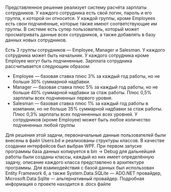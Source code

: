 Представленное решение реализует систему расчёта зарплаты сотрудников. У каждого сотрудника есть свой логин, пароль и его группа, к которой он относится. У каждой группы, кроме Employees есть свои подчинённые, которые также имеют соответствующие им группы. 
В системе есть супер пользователь, который может просматривать данные всех сотрудников, а также добавлять в базу данных новых сотрудников.

Есть 3 группы сотрудников — Employee, Manager и Salesman. У каждого сотрудника может быть начальник. У каждого сотрудника кроме Employee могут быть подчиненные. Зарплата сотрудника рассчитывается следующим образом:
- Employee — базовая ставка плюс 3% за каждый год работы, но не больше 30% суммарной надбавки.
- Manager — базовая ставка плюс 5% за каждый год работы, но не больше 40% суммарной надбавки за стаж работы. Плюс 0,5% зарплаты всех подчиненных первого уровня.
- Salesman — базовая ставка плюс 1% за каждый год работы в компании, но не больше 35% суммарной надбавки за стаж работы. Плюс 0,3% зарплаты всех подчиненных всех уровней.
У сотрудников (кроме Employee) может быть любое количество подчиненных любой группы


Для решения этой задачи, первоначальные данные пользователей были внесены в файл Users.bd и реализованы структуры классов. В качестве создании интерфейсов был выбран WPF. При первом запуске программы база данных копируется в bin -> Debug для дальнейшей работы были созданы классы, каждый из них имеет определённую задачу, описание каждого класса представлено в архитектуре программы. 
Для взаимодействия с базой данных был использован Entity Framework 6, а также System.Data.SQLite — ADO.NET провайдер, Microsoft.Data.Sqlite — альтернативный провайдер.
Подробная информация о проекте находится в .docx файле
